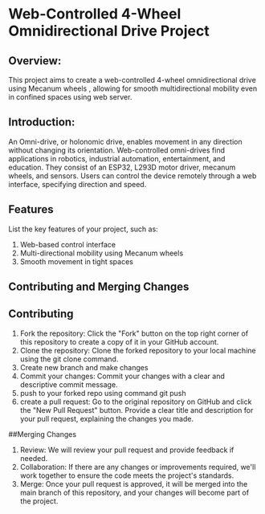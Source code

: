 # Web-Controlled 4-Wheel Omnidirectional Drive Project

## Overview: 
  This project aims to create a web-controlled 4-wheel omnidirectional drive using Mecanum wheels , allowing for smooth multidirectional mobility even in confined spaces using web server.

## Introduction:
  An Omni-drive, or holonomic drive, enables movement in any direction without changing its orientation. Web-controlled omni-drives find applications in robotics, industrial automation, entertainment, and education. They consist of an ESP32, L293D motor driver, mecanum wheels, and sensors. Users can control the device remotely through a web interface, specifying direction and speed.

## Features
List the key features of your project, such as:

1. Web-based control interface  
2. Multi-directional mobility using Mecanum wheels   
3. Smooth movement in tight spaces

## Contributing and Merging Changes
## Contributing
1. Fork the repository: Click the "Fork" button on the top right corner of this repository to create a copy of it in your GitHub account.
2. Clone the repository: Clone the forked repository to your local machine using the git clone command.
3. Create new branch and make changes
4. Commit your changes: Commit your changes with a clear and descriptive commit message.
5. push to your forked repo using command git push
6. create a pull request: Go to the original repository on GitHub and click the "New Pull Request" button. Provide a clear title and description for your pull request, explaining the changes you made.

##Merging Changes
1. Review: We will review your pull request and provide feedback if needed.
2. Collaboration: If there are any changes or improvements required, we'll work together to ensure the code meets the project's standards.
3. Merge: Once your pull request is approved, it will be merged into the main branch of this repository, and your changes will become part of the project.

